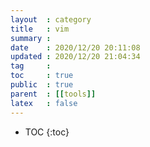 ```yaml
---
layout  : category
title   : vim
summary : 
date    : 2020/12/20 20:11:08
updated : 2020/12/20 21:04:34
tag     : 
toc     : true
public  : true
parent  : [[tools]]
latex   : false
---
```

* TOC
{:toc}

# 
